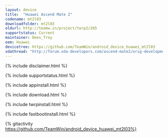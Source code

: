 ```yaml
---
layout: device
title:  "Huawei Ascend Mate 2"
codename: mt2l03
downloadfolder: mt2l03
oldurl: http://teamw.in/project/twrp2/265
supportstatus: Current
maintainer: Dees_Troy
oem: Huawei
devicetree: https://github.com/TeamWin/android_device_huawei_mt2l03
xdathread: "http://forum.xda-developers.com/ascend-mate2/orig-development/recovery-twrp-2-8-0-0-touch-recovery-t2913270"
---
```


{% include disclaimer.html %}

{% include supportstatus.html %}

{% include appinstall.html %}

{% include download.html %}

{% include twrpinstall.html %}

{% include fastbootinstall.html %}

{% gitactivity  https://github.com/TeamWin/android_device_huawei_mt2l03%}
